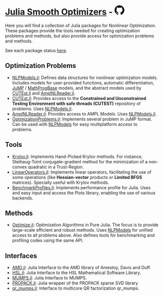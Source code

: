 # [Julia Smooth Optimizers](https://JuliaSmoothOptimizers.github.io) - [![](assets/github.png)](https://github.com/JuliaSmoothOptimizers/)

Here you will find a collection of Julia packages for Nonlinear Optimization.
These packages provide the tools needed for creating optimization problems and
methods, but also provide access for optimization problems and methods.

See each package status [here](https://JuliaSmoothOptimizers.github.io/status/).

## Optimization Problems

- [NLPModels.jl](https://github.com/JuliaSmoothOptimizers/NLPModels.jl): Defines data structures for nonlinear
  optimization models. Includes models for user-provided functions, automatic
  differentiation, [JuMP](https://github.com/JuliaOpt/JuMP.jl) /
  [MathProgBase](https://github.com/JuliaOpt/MathProgBase.jl) models, and the
  abstract models used by [CUTEst.jl](https://github.com/JuliaSmoothOptimizers/CUTEst.jl) and
  [AmplNLReader.jl](https://github.com/JuliaSmoothOptimizers/AmplNLReader.jl).
- [CUTEst.jl](https://github.com/JuliaSmoothOptimizers/CUTEst.jl): Provides access to the **Constrained and
  Unconstrained Testing Environment with safe threads (CUTEST)** repository of
  problems. Uses [NLPModels.jl](https://github.com/JuliaSmoothOptimizers/NLPModels.jl).
- [AmplNLReader.jl](https://github.com/JuliaSmoothOptimizers/AmplNLReader.jl): Provides access to AMPL Models.
  Uses [NLPModels.jl](https://github.com/JuliaSmoothOptimizers/NLPModels.jl).
- [OptimizationProblems.jl](https://github.com/JuliaSmoothOptimizers/OptimizationProblems.jl): Implements
  several problem in JuMP format. Can be used with
  [NLPModels](https://github.com/JuliaSmoothOptimizers/NLPModels.jl) for easy multiplatform access to problems.

## Tools

- [Krylov.jl](https://github.com/JuliaSmoothOptimizers/Krylov.jl): Implements Hand-Picked Krylov methods. For
  instance, Steihaug-Toint conjugate-gradient method for the minimization of a
  non-convex quadratic in a Trust-Region.
- [LinearOperators.jl](https://github.com/JuliaSmoothOptimizers/LinearOperators.jl): Implements linear
  operators, facilitating the use of some operations (like **Hessian-vector**
  products or **Limited BFGS** matrices). Specially useful with Krylov methods.
- [BenchmarkProfiles.jl](https://github.com/JuliaSmoothOptimizers/BenchmarkProfiles.jl):
  Implements performance profile for Julia.
  Uses and easy input and access the Plots library, enabling the use of various
  backends.

## Methods

- [Optimize.jl](https://github.com/JuliaSmoothOptimizers/Optimize.jl): Optimization Algorithms in Pure Julia.
  The focus is to provide large-scale efficient and robust methods. Uses
  [NLPModels](https://github.com/JuliaSmoothOptimizers/NLPModels.jl) for unified access to all problems above.
  Also defines tools for benchmarking and profiling codes using the same API.

## Interfaces

- [AMD.jl](https://github.com/JuliaSmoothOptimizers/AMD.jl): Julia Interface to the AMD library of Amestoy,
  Davis and Duff.
- [HSL.jl](https://github.com/JuliaSmoothOptimizers/HSL.jl): Julia Interface to the HSL Mathematical Software
  Library.
- [MUMPS.jl](https://github.com/JuliaSmoothOptimizers/MUMPS.jl): Julia Interface to MUMPS.
- [PROPACK.jl](https://github.com/JuliaSmoothOptimizers/PROPACK.jl): Julia wrapper of the PROPACK sparse SVD
  library
- [qr_mumps.jl](https://github.com/JuliaSmoothOptimizers/qr_mumps.jl): Interface to multicore QR factorization
  qr_mumps.
